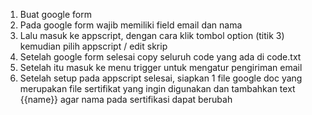 1. Buat google form
2. Pada google form wajib memiliki field email dan nama
3. Lalu masuk ke appscript, dengan cara klik tombol option (titik 3) kemudian pilih appscript / edit skrip
4. Setelah google form selesai copy seluruh code yang ada di code.txt
5. Setelah itu masuk ke menu trigger untuk mengatur pengiriman email
6. Setelah setup pada appscript selesai, siapkan 1 file google doc yang merupakan file sertifikat yang ingin digunakan dan tambahkan text {{name}} agar nama pada sertifikasi dapat berubah